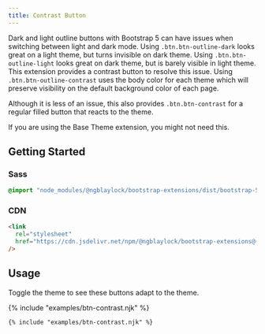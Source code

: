 ```yaml
---
title: Contrast Button
---
```


Dark and light outline buttons with Bootstrap 5 can have issues when switching between light and dark mode. Using `.btn.btn-outline-dark` looks great on a light theme, but turns invisible on dark theme. Using `.btn.btn-outline-light` looks great on dark theme, but is barely visible in light theme. This extension provides a contrast button to resolve this issue. Using `.btn.btn-outline-contrast` uses the body color for each theme which will preserve visibility on the default background color of each page.

Although it is less of an issue, this also provides `.btn.btn-contrast` for a regular filled button that reacts to the theme.

If you are using the Base Theme extension, you might not need this.

## Getting Started

### Sass

```scss
@import "node_modules/@ngblaylock/bootstrap-extensions/dist/bootstrap-5/scss/_btn-contrast.scss";
```

### CDN

```html
<link
  rel="stylesheet"
  href="https://cdn.jsdelivr.net/npm/@ngblaylock/bootstrap-extensions@{{pkg.version}}/dist/bootstrap-5/css/btn-contrast.min.css"
/>
```

## Usage

Toggle the theme to see these buttons adapt to the theme.

{% include "examples/btn-contrast.njk" %}

```html
{% include "examples/btn-contrast.njk" %}
```